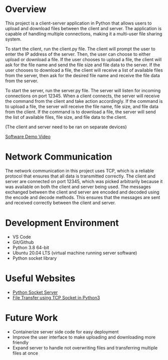# Overview

This project is a client-server application in Python that allows users to upload and download files between the client and server. The application is capable of handling multiple connections, making it a multi-user file sharing system.

To start the client, run the client.py file. The client will prompt the user to enter the IP address of the server. Then, the user can choose to either upload or download a file. If the user chooses to upload a file, the client will ask for the file name and send the file size and file data to the server. If the user chooses to download a file, the client will receive a list of available files from the server, then ask for the desired file name and receive the file data from the server.

To start the server, run the server.py file. The server will listen for incoming connections on port 12345. When a client connects, the server will receive the command from the client and take action accordingly. If the command is to upload a file, the server will receive the file name, file size, and file data from the client. If the command is to download a file, the server will send the list of available files, file size, and file data to the client.

(The client and server need to be ran on separate devices)

[Software Demo Video](http://youtube.link.goes.here)

# Network Communication

The network communication in this project uses TCP, which is a reliable protocol that ensures that all data is transmitted correctly. The client and server are connected on port 12345, which was picked arbitrarily because it was available on both the client and server being used. The messages exchanged between the client and server are encoded and decoded using the encode and decode methods. This ensures that the messages are sent and received correctly between the client and server.

# Development Environment

* VS Code
* Git/Github
* Python 3.8 64-bit
* Ubuntu 20.04 LTS (virtual machine running server software)
* Python socket library

# Useful Websites

* [Python Socket Server](https://docs.python.org/3.6/library/socketserver.html)
* [File Transfer using TCP Socket in Python3](https://idiotdeveloper.com/file-transfer-using-tcp-socket-in-python3/)

# Future Work

* Containerize server side code for easy deployment
* Improve the user interface to make uploading and downloading more friendly
* Expand server to handle not overwriting files and transferring multiple files at once